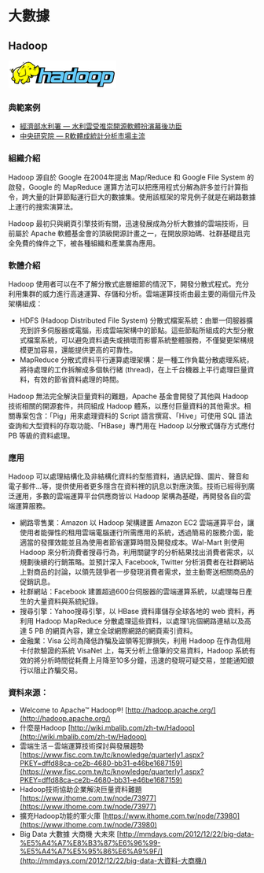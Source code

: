 # **大數據**

## **Hadoop**

![](/assets/Hadoop.png)

### 典範案例

* [經濟部水利署 — 水利雲受推崇開源軟體扮演幕後功臣](/shui-li-yun-shou-tui-chong-kai-yuan-ruan-ti-ban-yan-mu-hou-gong-chen.md)
* [中央研究院 — R軟體成統計分析市場主流](/man-zu-zhi-ming-ji-yin-ding-wei-xu-qiu-r-ruan-ti-cheng-tong-ji-fen-xi-shi-chang-zhu-liu.md)

### 組織介紹

Hadoop 源自於 Google 在2004年提出 Map/Reduce 和 Google File System 的啟發，Google 的 MapReduce 運算方法可以把應用程式分解為許多並行計算指令，跨大量的計算節點運行巨大的數據集。使用該框架的常見例子就是在網路數據上運行的搜索演算法。

Hadoop 最初只與網頁引擎技術有關，迅速發展成為分析大數據的雲端技術，目前屬於 Apache 軟體基金會的頂級開源計畫之一，在開放原始碼、社群基礎且完全免費的條件之下，被各種組織和產業廣為應用。

### 軟體介紹

Hadoop 使用者可以在不了解分散式底層細節的情況下，開發分散式程式。充分利用集群的威力進行高速運算、存儲和分析。雲端運算技術由最主要的兩個元件及架構組成：

* HDFS \(Hadoop Distributed File System\) 分散式檔案系統：由單一伺服器擴充到許多伺服器或電腦，形成雲端架構中的節點。這些節點所組成的大型分散式檔案系統，可以避免資料遺失或損壞而影響系統整體服務，不僅變更架構規模更加容易，還能提供更高的可靠性。
* MapReduce 分散式資料平行運算處理架構：是一種工作負載分散處理系統，將待處理的工作拆解成多個執行緒 \(thread\)，在上千台機器上平行處理巨量資料，有效的節省資料處理的時間。

Hadoop 無法完全解決巨量資料的難題，Apache 基金會開發了其他與 Hadoop 技術相關的開源套件，共同組成 Hadoop 體系，以應付巨量資料的其他需求。相關專案包含：「Pig」用來處理資料的 Script 語言撰寫、「Hive」可使用 SQL 語法查詢和大型資料的存取功能、「HBase」專門用在 Hadoop 以分散式儲存方式應付 PB 等級的資料處理。

### 應用

Hadoop 可以處理結構化及非結構化資料的型態資料，通訊紀錄、圖片、聲音和電子郵件…等，提供使用者更多隱含在資料裡的訊息以對應決策。技術已經得到廣泛運用，多數的雲端運算平台供應商皆以 Hadoop 架構為基礎，再開發各自的雲端運算服務。

* 網路零售業：Amazon 以 Hadoop 架構建置 Amazon EC2 雲端運算平台，讓使用者能彈性的租用雲端電腦運行所需應用的系統，透過簡易的服務介面，能適當的發揮效能並且為使用者節省運算時間及開發成本。Wal-Mart 則使用 Hadoop 來分析消費者搜尋行為，利用關鍵字的分析結果找出消費者需求，以規劃後續的行銷策略。並預計深入 Facebook, Twitter 分析消費者在社群網站上對商品的討論，以領先競爭者一步發現消費者需求，並主動寄送相關商品的促銷訊息。
* 社群網站：Facebook 建置超過600台伺服器的雲端運算系統，以處理每日產生的大量資料與系統紀錄。
* 搜尋引擎：Yahoo搜尋引擎，以 HBase 資料庫儲存全球各地的 web 資料，再利用 Hadoop MapReduce 分散處理這些資料，以處理1兆個網路連結以及高達 5 PB 的網頁內容，建立全球網際網路的網頁索引資料。
* 金融業：Visa 公司為降低詐騙及盜領等犯罪損失，利用 Hadoop 在作為信用卡付款驗證的系統 VisaNet 上，每天分析上億筆的交易資料，Hadoop 系統有效的將分析時間從耗費上月降至10多分鐘，迅速的發現可疑交易，並能通知銀行以阻止詐騙交易。

### 資料來源：

* Welcome to Apache™ Hadoop®! [http://hadoop.apache.org/](http://hadoop.apache.org/)
* 什麼是Hadoop [http://wiki.mbalib.com/zh-tw/Hadoop](http://wiki.mbalib.com/zh-tw/Hadoop)
* 雲端生活－雲端運算技術探討與發展趨勢 [https://www.fisc.com.tw/tc/knowledge/quarterly1.aspx?PKEY=dffd88ca-ce2b-4680-bb31-e46be1687159](https://www.fisc.com.tw/tc/knowledge/quarterly1.aspx?PKEY=dffd88ca-ce2b-4680-bb31-e46be1687159)
* Hadoop技術協助企業解決巨量資料難題 [https://www.ithome.com.tw/node/73977](https://www.ithome.com.tw/node/73977)
* 擴充Hadoop功能的軍火庫 [https://www.ithome.com.tw/node/73980](https://www.ithome.com.tw/node/73980)
* Big Data 大數據 大商機 大未來 [http://mmdays.com/2012/12/22/big-data-%E5%A4%A7%E8%B3%87%E6%96%99-%E5%A4%A7%E5%95%86%E6%A9%9F/](http://mmdays.com/2012/12/22/big-data-大資料-大商機/)




